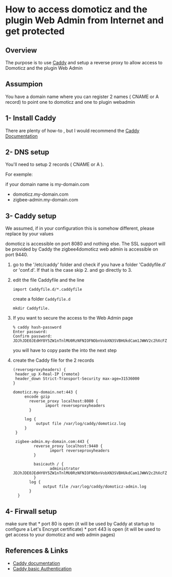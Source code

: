 # How to access domoticz and the plugin Web Admin from Internet and get protected

## Overview

The purpose is to use [Caddy](https://caddyserver.com/docs/) and setup a reverse proxy to allow access to Domoticz and the plugin Web Admin

## Assumpion

You have a domain name where you can register 2 names ( CNAME or A record) to point one to domoticz and one to plugin webadmin

## 1- Install Caddy

There are plenty of how-to , but I would recommend the [Caddy Documentation](https://caddyserver.com/docs/install#debian-ubuntu-raspbian)

## 2- DNS setup

You'll need to setup 2 records ( CNAME or A ).

For exemple:

if your domain name is my-domain.com

* domoticz.my-domain.com
* zigbee-admin.my-domain.com

## 3- Caddy setup

   We assumed, if in your configuration this is somehow different, please replace by your values
   
   domoticz is accessible on port 8080 and nothing else. The SSL support will be provided by Caddy
   the zigbee4domoticz web admin is accessible on port 9440.

1. go to the '/etc/caddy' folder and check if you have a folder 'Caddyfile.d' or 'conf.d'. If that is the case skip 2. and go directly to 3.
2. edit the file Caddyfile and the line
   ```
   import Caddyfile.d/*.caddyfile
   ```
   
   create a folder `Caddyfile.d`
   ```
   mkdir Caddyfile.
   ```

3. If you want to secure the access to the Web Admin page

   ```
   % caddy hash-password
   Enter password:
   Confirm password:
   JDJhJDE0JEdHY0Y5ZW1nTnlMU0RzNFNIOFNObnVobXN3SVBHUkdCam1JWWV2c2hXcFZSd3AwZ2JWOHdl
   ```
   you will have to copy paste the <hash password> into the next step
  
5. create the Caddy file for the 2 records

   ```
   (reverseproxyheaders) {
    header_up X-Real-IP {remote}
    header_down Strict-Transport-Security max-age=31536000
   }

   domoticz.my-domain.net:443 {
        encode gzip
	      reverse_proxy localhost:8080 {
		         import reverseproxyheaders
	      }

        log {
             output file /var/log/caddy/domoticz.log
        }
    }

    zigbee-admin.my-domain.com:443 {
	        reverse_proxy localhost:9440 {
		           import reverseproxyheaders
	        }

	        basicauth / {
		           administrator JDJhJDE0JEdHY0Y5ZW1nTnlMU0RzNFNIOFNObnVobXN3SVBHUkdCam1JWWV2c2hXcFZSd3AwZ2JWOHdl
	        }
          log {
                output file /var/log/caddy/domoticz-admin.log
          }
     }
     ```
	
## 4- Firwall setup
	
   make sure that
	* port 80 is open (it will be used by Caddy at startup to configure a Let's Encrypt certificate)
	* port 443 is open (it will be used to get access to your domoticz and web admin pages)

## References & Links
	
   * [Caddy documentation](https://caddyserver.com/docs/)
   * [Caddy basic Authentication](https://caddyserver.com/docs/caddyfile/directives/basicauth)

